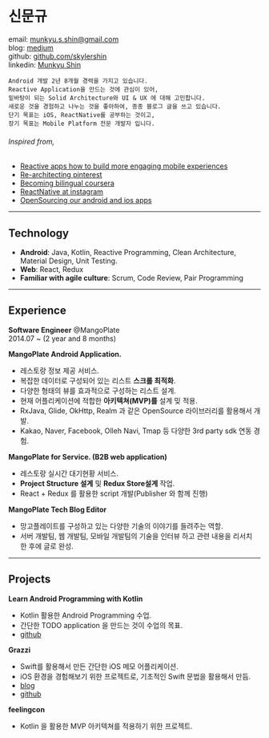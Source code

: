 # 신문규
email: munkyu.s.shin@gmail.com  
blog: [medium](https://medium.com/@Munkyu)  
github: [github.com/skylershin](github.com/skylershin)  
linkedin: [Munkyu Shin](https://www.linkedin.com/in/munkyu-shin-a4990683/)

    Android 개발 2년 8개월 경력을 가지고 있습니다.
    Reactive Application을 만드는 것에 관심이 있어,
    밑바탕이 되는 Solid Architecture와 UI & UX 에 대해 고민합니다.
    새로운 것을 경험하고 나누는 것을 좋아하여, 종종 블로그 글을 쓰고 있습니다.
    단기 목표는 iOS, ReactNative를 공부하는 것이고,
    장기 목표는 Mobile Platform 전문 개발자 입니다.

###### Inspired from,
* [Reactive apps how to build more engaging mobile experiences](https://realm.io/news/reactive-apps-how-to-build-more-engaging-mobile-experiences/)
* [Re-architecting pinterest](https://medium.com/@Pinterest_Engineering/re-architecting-pinterest-039-s-ios-app-e0a2d34a6ac2#.1e8fstb3n)
* [Becoming bilingual coursera](https://building.coursera.org/blog/2016/03/16/becoming-bilingual-coursera/)
* [ReactNative at instagram](https://engineering.instagram.com/react-native-at-instagram-dd828a9a90c7#.1khyu3jkc)
* [OpenSourcing our android and ios apps](https://kickstarter.engineering/open-sourcing-our-android-and-ios-apps-6891be909fcd#.jb56ztyel)

----
## Technology
  * **Android**: Java, Kotlin, Reactive Programming, Clean Architecture, Material Design, Unit Testing.
  * **Web**: React, Redux
  * **Familiar with agile culture**: Scrum, Code Review, Pair Programming

----
## Experience
**Software Engineer**  @MangoPlate  
2014.07 ~ (2 year and 8 months)  

**MangoPlate Android Application.**  
  * 레스토랑 정보 제공 서비스.
  * 복잡한 데이터로 구성되어 있는 리스트 **스크롤 최적화**.
  * 다양한 형태의 뷰를 효과적으로 구성하는 리스트 설계.
  * 현재 어플리케이션에 적합한 **아키텍쳐(MVP)를** 설계 밎 적용.
  * RxJava, Glide, OkHttp, Realm 과 같은 OpenSource 라이브러리를 활용해서 개발.
  * Kakao, Naver, Facebook, Olleh Navi, Tmap 등 다양한 3rd party sdk 연동 경험.

**MangoPlate for Service. (B2B web application)**
  * 레스토랑 실시간 대기현황 서비스.
  * **Project Structure 설계** 및 **Redux Store설계** 작업.
  * React + Redux 를 활용한 script 개발(Publisher 와 함께 진행)

**MangoPlate Tech Blog Editor**
  * 망고플레이트를 구성하고 있는 다양한 기술의 이야기를 들려주는 역할.
  * 서버 개발팀, 웹 개발팀, 모바일 개발팀의 기술을 인터뷰 하고 관련 내용을 리서치 한 후에 글로 완성.

----
## Projects
**Learn Android Programming with Kotlin**

* Kotlin 활용한 Android Programming 수업.
* 간단한 TODO application 을 만드는 것이 수업의 목표.  
* [github](https://github.com/skylershin/kotlin-android-sample)

**Grazzi**

* Swift를 활용해서 만든 간단한 iOS 메모 어플리케이션.
* iOS 환경을 경험해보기 위한 프로젝트로, 기초적인 Swift 문법을 활용해서 만듬.
* [blog](https://medium.com/@Munkyu/나의-첫-ios-application-grazzi-97ed4304e8ae#.tdsyaov2z)
* [github](https://github.com/Nexters/DailyHappy)

**feelingcon**   

* Kotlin 을 활용한 MVP 아키텍쳐를 적용하기 위한 프로젝트.
